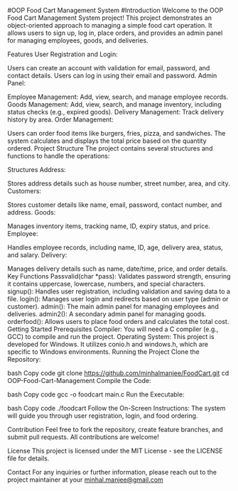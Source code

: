 #OOP Food Cart Management System
#Introduction
Welcome to the OOP Food Cart Management System project! This project demonstrates an object-oriented approach to managing a simple food cart operation. It allows users to sign up, log in, place orders, and provides an admin panel for managing employees, goods, and deliveries.

Features
User Registration and Login:

Users can create an account with validation for email, password, and contact details.
Users can log in using their email and password.
Admin Panel:

Employee Management:
Add, view, search, and manage employee records.
Goods Management:
Add, view, search, and manage inventory, including status checks (e.g., expired goods).
Delivery Management:
Track delivery history by area.
Order Management:

Users can order food items like burgers, fries, pizza, and sandwiches.
The system calculates and displays the total price based on the quantity ordered.
Project Structure
The project contains several structures and functions to handle the operations:

Structures
Address:

Stores address details such as house number, street number, area, and city.
Customers:

Stores customer details like name, email, password, contact number, and address.
Goods:

Manages inventory items, tracking name, ID, expiry status, and price.
Employee:

Handles employee records, including name, ID, age, delivery area, status, and salary.
Delivery:

Manages delivery details such as name, date/time, price, and order details.
Key Functions
Passvalid(char *pass): Validates password strength, ensuring it contains uppercase, lowercase, numbers, and special characters.
signup(): Handles user registration, including validation and saving data to a file.
login(): Manages user login and redirects based on user type (admin or customer).
admin(): The main admin panel for managing employees and deliveries.
admin2(): A secondary admin panel for managing goods.
orderfood(): Allows users to place food orders and calculates the total cost.
Getting Started
Prerequisites
Compiler: You will need a C compiler (e.g., GCC) to compile and run the project.
Operating System: This project is developed for Windows. It utilizes conio.h and windows.h, which are specific to Windows environments.
Running the Project
Clone the Repository:

bash
Copy code
git clone https://github.com/minhalmanjee/FoodCart.git
cd OOP-Food-Cart-Management
Compile the Code:

bash
Copy code
gcc -o foodcart main.c
Run the Executable:

bash
Copy code
./foodcart
Follow the On-Screen Instructions: The system will guide you through user registration, login, and food ordering.

Contribution
Feel free to fork the repository, create feature branches, and submit pull requests. All contributions are welcome!

License
This project is licensed under the MIT License - see the LICENSE file for details.

Contact
For any inquiries or further information, please reach out to the project maintainer at your minhal.manjee@gmail.com


